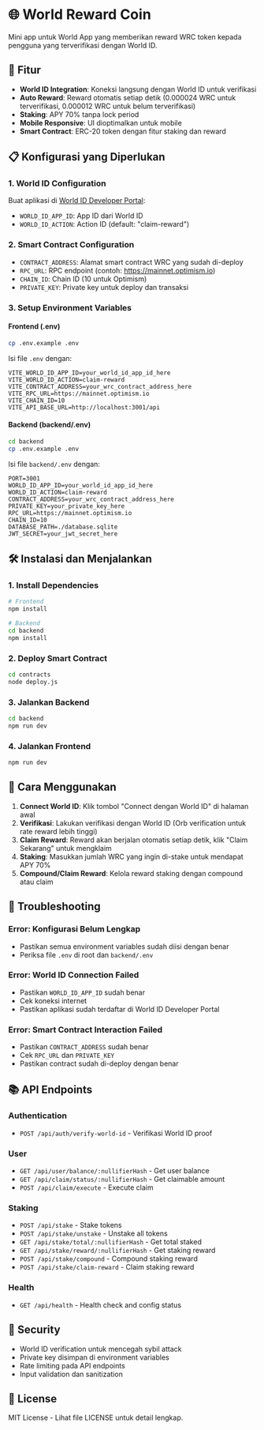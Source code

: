 # 🌐 World Reward Coin

Mini app untuk World App yang memberikan reward WRC token kepada pengguna yang terverifikasi dengan World ID.

## 🚀 Fitur

- **World ID Integration**: Koneksi langsung dengan World ID untuk verifikasi
- **Auto Reward**: Reward otomatis setiap detik (0.000024 WRC untuk terverifikasi, 0.000012 WRC untuk belum terverifikasi)
- **Staking**: APY 70% tanpa lock period
- **Mobile Responsive**: UI dioptimalkan untuk mobile
- **Smart Contract**: ERC-20 token dengan fitur staking dan reward

## 📋 Konfigurasi yang Diperlukan

### 1. World ID Configuration
Buat aplikasi di [World ID Developer Portal](https://developer.worldcoin.org/):
- `WORLD_ID_APP_ID`: App ID dari World ID
- `WORLD_ID_ACTION`: Action ID (default: "claim-reward")

### 2. Smart Contract Configuration
- `CONTRACT_ADDRESS`: Alamat smart contract WRC yang sudah di-deploy
- `RPC_URL`: RPC endpoint (contoh: https://mainnet.optimism.io)
- `CHAIN_ID`: Chain ID (10 untuk Optimism)
- `PRIVATE_KEY`: Private key untuk deploy dan transaksi

### 3. Setup Environment Variables

#### Frontend (.env)
```bash
cp .env.example .env
```

Isi file `.env` dengan:
```
VITE_WORLD_ID_APP_ID=your_world_id_app_id_here
VITE_WORLD_ID_ACTION=claim-reward
VITE_CONTRACT_ADDRESS=your_wrc_contract_address_here
VITE_RPC_URL=https://mainnet.optimism.io
VITE_CHAIN_ID=10
VITE_API_BASE_URL=http://localhost:3001/api
```

#### Backend (backend/.env)
```bash
cd backend
cp .env.example .env
```

Isi file `backend/.env` dengan:
```
PORT=3001
WORLD_ID_APP_ID=your_world_id_app_id_here
WORLD_ID_ACTION=claim-reward
CONTRACT_ADDRESS=your_wrc_contract_address_here
PRIVATE_KEY=your_private_key_here
RPC_URL=https://mainnet.optimism.io
CHAIN_ID=10
DATABASE_PATH=./database.sqlite
JWT_SECRET=your_jwt_secret_here
```

## 🛠️ Instalasi dan Menjalankan

### 1. Install Dependencies
```bash
# Frontend
npm install

# Backend
cd backend
npm install
```

### 2. Deploy Smart Contract
```bash
cd contracts
node deploy.js
```

### 3. Jalankan Backend
```bash
cd backend
npm run dev
```

### 4. Jalankan Frontend
```bash
npm run dev
```

## 📱 Cara Menggunakan

1. **Connect World ID**: Klik tombol "Connect dengan World ID" di halaman awal
2. **Verifikasi**: Lakukan verifikasi dengan World ID (Orb verification untuk rate reward lebih tinggi)
3. **Claim Reward**: Reward akan berjalan otomatis setiap detik, klik "Claim Sekarang" untuk mengklaim
4. **Staking**: Masukkan jumlah WRC yang ingin di-stake untuk mendapat APY 70%
5. **Compound/Claim Reward**: Kelola reward staking dengan compound atau claim

## 🔧 Troubleshooting

### Error: Konfigurasi Belum Lengkap
- Pastikan semua environment variables sudah diisi dengan benar
- Periksa file `.env` di root dan `backend/.env`

### Error: World ID Connection Failed
- Pastikan `WORLD_ID_APP_ID` sudah benar
- Cek koneksi internet
- Pastikan aplikasi sudah terdaftar di World ID Developer Portal

### Error: Smart Contract Interaction Failed
- Pastikan `CONTRACT_ADDRESS` sudah benar
- Cek `RPC_URL` dan `PRIVATE_KEY`
- Pastikan contract sudah di-deploy dengan benar

## 📚 API Endpoints

### Authentication
- `POST /api/auth/verify-world-id` - Verifikasi World ID proof

### User
- `GET /api/user/balance/:nullifierHash` - Get user balance
- `GET /api/claim/status/:nullifierHash` - Get claimable amount
- `POST /api/claim/execute` - Execute claim

### Staking
- `POST /api/stake` - Stake tokens
- `POST /api/stake/unstake` - Unstake all tokens
- `GET /api/stake/total/:nullifierHash` - Get total staked
- `GET /api/stake/reward/:nullifierHash` - Get staking reward
- `POST /api/stake/compound` - Compound staking reward
- `POST /api/stake/claim-reward` - Claim staking reward

### Health
- `GET /api/health` - Health check and config status

## 🔐 Security

- World ID verification untuk mencegah sybil attack
- Private key disimpan di environment variables
- Rate limiting pada API endpoints
- Input validation dan sanitization

## 📄 License

MIT License - Lihat file LICENSE untuk detail lengkap.